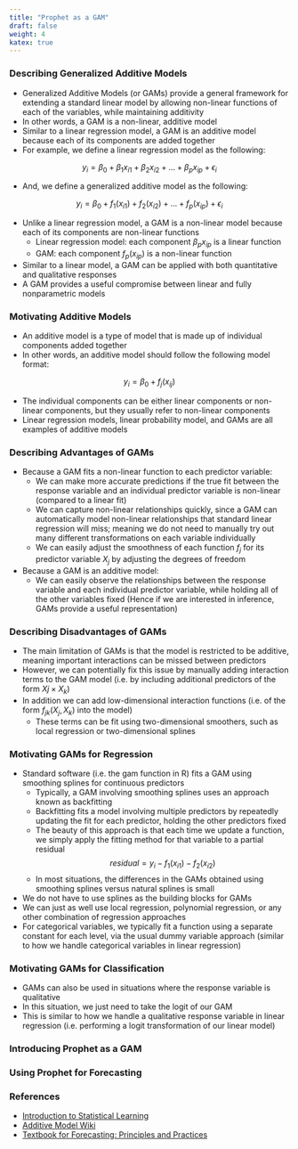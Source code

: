 ```yaml
---
title: "Prophet as a GAM"
draft: false
weight: 4
katex: true
---
```


### Describing Generalized Additive Models
- Generalized Additive Models (or GAMs) provide a general framework for extending a standard linear model by allowing non-linear functions of each of the variables, while maintaining additivity
- In other words, a GAM is a non-linear, additive model
- Similar to a linear regression model, a GAM is an additive model because each of its components are added together
- For example, we define a linear regression model as the following:

$$
y_{i} = \beta_{0} + \beta_{1}x_{i1} + \beta_{2}x_{i2} + ... + \beta_{p}x_{ip} + \epsilon_{i}
$$

- And, we define a generalized additive model as the following:

$$
y_{i} = \beta_{0} + f_{1}(x_{i1}) + f_{2}(x_{i2}) + ... + f_{p}(x_{ip}) + \epsilon_{i}
$$

- Unlike a linear regression model, a GAM is a non-linear model because each of its components are non-linear functions
	- Linear regression model: each component $\beta_{p}x_{ip}$ is a linear function
	- GAM: each component $f_{p}(x_{ip})$ is a non-linear function
- Similar to a linear model, a GAM can be applied with both quantitative and qualitative responses
- A GAM provides a useful compromise between linear and fully nonparametric models

### Motivating Additive Models
- An additive model is a type of model that is made up of individual components added together
- In other words, an additive model should follow the following model format:

$$
y_{i} = \beta_{0} + f_{j}(x_{ij})
$$

- The individual components can be either linear components or non-linear components, but they usually refer to non-linear components
- Linear regression models, linear probability model, and GAMs are all examples of additive models

### Describing Advantages of GAMs
- Because a GAM fits a non-linear function to each predictor variable:
	- We can make more accurate predictions if the true fit between the response variable and an individual predictor variable is non-linear (compared to a linear fit)
	- We can capture non-linear relationships quickly, since a GAM can automatically model non-linear relationships that standard linear regression will miss; meaning we do not need to manually try out many different transformations on each variable individually
	- We can easily adjust the smoothness of each function $f_{j}$ for its predictor variable $X_{j}$ by adjusting the degrees of freedom
- Because a GAM is an additive model:
	- We can easily observe the relationships between the response variable and each individual predictor variable, while holding all of the other variables fixed (Hence if we are interested in inference, GAMs provide a useful representation)

### Describing Disadvantages of GAMs
- The main limitation of GAMs is that the model is restricted to be additive, meaning important interactions can be missed between predictors
- However, we can potentially fix this issue by manually adding interaction terms to the GAM model (i.e. by including additional predictors of the form $X{j} \times X_{k}$)
- In addition we can add low-dimensional interaction functions (i.e. of the form $f_{jk}(X_{j}, X_{k})$ into the model)
	- These terms can be fit using two-dimensional smoothers, such as local regression or two-dimensional splines

### Motivating GAMs for Regression
- Standard software (i.e. the gam function in R) fits a GAM using smoothing splines for continuous predictors
	- Typically, a GAM involving smoothing splines uses an approach known as backfitting
	- Backfitting fits a model involving multiple predictors by repeatedly updating the fit for each predictor, holding the other predictors fixed
	- The beauty of this approach is that each time we update a function, we simply apply the fitting method for that variable to a partial residual
	$$
	residual = y_{i} - f_{1}(x_{i1}) -f_{2}(x_{i2})
	$$
	- In most situations, the differences in the GAMs obtained using smoothing splines versus natural splines is small
- We do not have to use splines as the building blocks for GAMs
- We can just as well use local regression, polynomial regression, or any other combination of regression approaches
- For categorical variables, we typically fit a function using a separate constant for each level, via the usual dummy variable approach (similar to how we handle categorical variables in linear regression)

### Motivating GAMs for Classification
- GAMs can also be used in situations where the response variable is qualitative
- In this situation, we just need to take the logit of our GAM
- This is similar to how we handle a qualitative response variable in linear regression (i.e. performing a logit transformation of our linear model)

### Introducing Prophet as a GAM

### Using Prophet for Forecasting

### References
- [Introduction to Statistical Learning](http://faculty.marshall.usc.edu/gareth-james/ISL/ISLR%20Seventh%20Printing.pdf)
- [Additive Model Wiki](https://en.wikipedia.org/wiki/Additive_model)
- [Textbook for Forecasting: Principles and Practices](https://otexts.com/fpp2/regression.html)